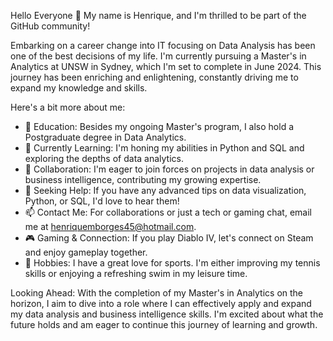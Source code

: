 Hello Everyone 👋
My name is Henrique, and I'm thrilled to be part of the GitHub community!

Embarking on a career change into IT focusing on Data Analysis has been one of the best decisions of my life. I'm currently pursuing a Master's in Analytics at UNSW in Sydney, which I'm set to complete in June 2024. This journey has been enriching and enlightening, constantly driving me to expand my knowledge and skills.

Here's a bit more about me:

- 🔭 Education: Besides my ongoing Master's program, I also hold a Postgraduate degree in Data Analytics.
- 🌱 Currently Learning: I'm honing my abilities in Python and SQL and exploring the depths of data analytics.
- 👯 Collaboration: I'm eager to join forces on projects in data analysis or business intelligence, contributing my growing expertise.
- 🤔 Seeking Help: If you have any advanced tips on data visualization, Python, or SQL, I'd love to hear them!
- 📫 Contact Me: For collaborations or just a tech or gaming chat, email me at henriquemborges45@hotmail.com.
- 🎮 Gaming & Connection: If you play Diablo IV, let's connect on Steam and enjoy gameplay together.
- 🏸 Hobbies: I have a great love for sports. I'm either improving my tennis skills or enjoying a refreshing swim in my leisure time.

Looking Ahead: With the completion of my Master's in Analytics on the horizon, I aim to dive into a role where I can effectively apply and expand my data analysis and business intelligence skills. I'm excited about what the future holds and am eager to continue this journey of learning and growth.
